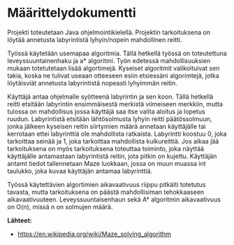 # Määrittelydokumentti

Projekti toteutetaan Java ohjelmointikielellä. Projektin tarkoituksena on löytää annetusta labyrintistä lyhyin/nopein mahdollinen reitti.

Työssä käytetään usemapaa algoritmia. Tällä hetkellä työssä on toteutettuna leveyssuuntainenhaku ja a* algoritmi. Työn edetessä mahdollisuuksien mukaan totetutetaan lisää algortimejä. Kyseiset algoritmit valikoituivat sen takia, koska ne tulivat useaan otteeseen esiin etsiessäni algorimtejä, jotka löytäisviät annetusta labyrintistä nopeasti lyhyimmän reitin. 

Käyttäjä antaa ohjelmalle syötteenä labyrintin ja sen koon. Tällä hetkellä reitti etsitään labyrintin ensimmäisestä merkistä viimeiseen merkkiin, mutta tulossa on mahdollisus jossa käyttäjä saa itse valita aloitus ja lopetus ruudun.  Labyrintistä etsitään lähtösolmusta lyhyin reitti päätössolmuun, jonka jälkeen kyseisen reitin siirtymien määrä annetaan käyttäjälle tai kerrotaan ettei labyrinttiä ole mahdollista ratkaista. Labyrintti koostuu 0, joka tarkoittaa seinää ja 1, joka tarkoittaa mahdollista kulkureittiä. Jos aikaa jää tarkoituksena on myös tarkoituksena toteuttaa toiminto, joka näyttää käyttäjälle antamastaan labyrintistä reitin, jota pitkin on kujettu. Käyttäjän antamt tiedot tallennetaan Maze luokkaan, jossa on muun muassa int taulukko, joka kuvaa käyttäjän antamaa labyrinttiä. 

Työssä käytettävien algortimien aikavaativuus riippu pitkälti totetutus tavasta, mutta tarkoituksena on päästä 
mahdollisiman tehokkaaseen aikavaativuuteen. Leveyssuuntaisenhaun sekä A* algoritmin aikavaativuus on O(n), missä n on solmujen määrä.

**Lähteet:**
- https://en.wikipedia.org/wiki/Maze_solving_algorithm 
